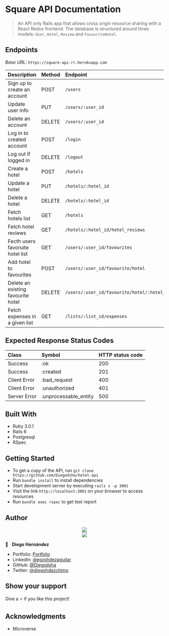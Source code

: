 # Square API Documentation

> An API only Rails app that allows cross origin resource sharing with a React Redux frontend. The database is structured around three models: `User`, `Hotel`, `Review` and `FavouriteHotel`.
## Endpoints

_Base URL_: `https://square-api-rr.herokuapp.com`

|Description|Method|Endpoint|
|:---|:---|:---|
|Sign up to create an account|POST|`/users`|
|Update user info|PUT|`/users/:user_id`|
|Delete an account|DELETE|`/users/:user_id`|
|Log in to created account|POST|`/login`|
|Log out if logged in|DELETE|`/logout`|
|Create a hotel|POST|`/hotels`|
|Update a hotel|PUT|`/hotels/:hotel_id`|
|Delete a hotel|DELETE|`/hotels/:hotel_id`|
|Fetch hotels list |GET|`/hotels`|
|Fetch hotel reviews |GET|`/hotels/:hotel_id/hotel_reviews`|
|Fecth users favoruite hotel list |GET|`/users/:user_id/favourites`|
|Add hotel to favourites |POST|`/users/:user_id/favourite/hotel`|
|Delete an existing favourite hotel|DELETE|`/users/:user_id/favourite/hotel/:hotel_id`|
|Fetch expenses in a given list|GET|`/lists/:list_id/expenses`|


## Expected Response Status Codes

|Class|Symbol|HTTP status code|
|:---|:---|:---|
|Success|:ok|200|
|Success|:created|201|
|Client Error|:bad_request|400|
|Client Error|:unauthorized|401|
|Server Error|:unprocessable_entity|500|


## Built With
- Ruby 3.0.1
- Rails 6
- Postgresql
- RSpec

## Getting Started

- To get a copy of the API, run `git clone https://github.com/Diegodsha/hotel-api`
- Run `bundle install` to install dependencies
- Start development server by executing `rails s -p 3001`
- Visit the link `http://localhost:3001` on your browser to access resources
- Run `bundle exec rspec` to get test report

## Author
<div align="center">
<img src="https://user-images.githubusercontent.com/70416006/121233844-aff9e800-c858-11eb-99e4-d36b833d3fa9.png">
</div>
<div align="center">
<img src="https://user-images.githubusercontent.com/70416006/121235243-42e75200-c85a-11eb-967d-ea05dd5efe1f.png">
</div>

👤 &nbsp; **Diego Hernández**
- Portfolio: [Portfolio](https://dshagui.com/)
- LinkedIn: [diegoshdezaguilar](https://www.linkedin.com/in/diegoshdezaguilar/)
- GitHub: [@Diegodsha](https://github.com/Diegodsha)
- Twitter: [@diegohdezchimo](https://twitter.com/diegohdezchimo)

## Show your support

Give a ⭐️ if you like this project!

## Acknowledgments

- Microverse
